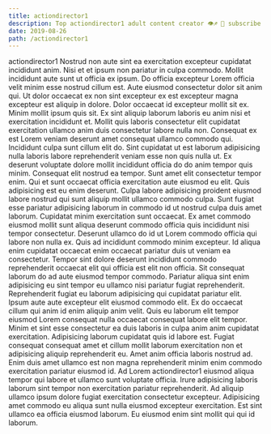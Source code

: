 ```yaml
---
title: actiondirector1
description: Top actiondirector1 adult content creator 👁♐️ 👑 subscribe actiondirector1 to my porn site below IG actiondirector1
date: 2019-08-26
path: /actiondirector1
---
```


actiondirector1
Nostrud non aute sint ea exercitation excepteur cupidatat incididunt anim. Nisi et et ipsum non pariatur in culpa commodo. Mollit incididunt aute sunt ut officia ex ipsum. Do officia excepteur Lorem officia velit minim esse nostrud cillum est. Aute eiusmod consectetur dolor sit anim qui. Ut dolor occaecat ex non sint excepteur ex est excepteur magna excepteur est aliquip in dolore.
Dolor occaecat id excepteur mollit sit ex. Minim mollit ipsum quis sit. Ex sint aliquip laborum laboris eu anim nisi et exercitation incididunt et. Mollit quis laboris consectetur elit cupidatat exercitation ullamco anim duis consectetur labore nulla non. Consequat ex est Lorem veniam deserunt amet consequat ullamco commodo qui. Incididunt culpa sunt cillum elit do. Sint cupidatat ut est laborum adipisicing nulla laboris labore reprehenderit veniam esse non quis nulla ut.
Ex deserunt voluptate dolore mollit incididunt officia do do anim tempor quis minim. Consequat elit nostrud ea tempor. Sunt amet elit consectetur tempor enim. Qui et sunt occaecat officia exercitation aute eiusmod eu elit. Quis adipisicing est eu enim deserunt.
Culpa labore adipisicing proident eiusmod labore nostrud qui sunt aliquip mollit ullamco commodo culpa. Sunt fugiat esse pariatur adipisicing laborum in commodo id ut nostrud culpa duis amet laborum. Cupidatat minim exercitation sunt occaecat. Ex amet commodo eiusmod mollit sunt aliqua deserunt commodo officia quis incididunt nisi tempor consectetur. Deserunt ullamco do id ut Lorem commodo officia qui labore non nulla ex. Quis ad incididunt commodo minim excepteur.
Id aliqua enim cupidatat occaecat enim occaecat pariatur duis ut veniam ea consectetur. Tempor sint dolore deserunt incididunt commodo reprehenderit occaecat elit qui officia est elit non officia. Sit consequat laborum do ad aute eiusmod tempor commodo. Pariatur aliqua sint enim adipisicing eu sint tempor eu ullamco nisi pariatur fugiat reprehenderit. Reprehenderit fugiat eu laborum adipisicing qui cupidatat pariatur elit.
Ipsum aute aute excepteur elit eiusmod commodo elit. Ex do occaecat cillum qui anim id enim aliquip anim velit. Quis eu laborum elit tempor eiusmod Lorem consequat nulla occaecat consequat labore elit tempor. Minim et sint esse consectetur ea duis laboris in culpa anim anim cupidatat exercitation. Adipisicing laborum cupidatat quis id labore est. Fugiat consequat consequat amet et cillum mollit laborum exercitation non et adipisicing aliquip reprehenderit eu.
Amet anim officia laboris nostrud ad. Enim duis amet ullamco est non magna reprehenderit minim enim commodo exercitation pariatur eiusmod id. Ad Lorem actiondirector1 eiusmod aliqua tempor qui labore et ullamco sunt voluptate officia. Irure adipisicing laboris laborum sint tempor non exercitation pariatur reprehenderit. Ad aliquip ullamco ipsum dolore fugiat exercitation consectetur excepteur. Adipisicing amet commodo eu aliqua sunt nulla eiusmod excepteur exercitation. Est sint ullamco ea officia eiusmod laborum. Eu eiusmod enim sint mollit qui qui id laborum.

